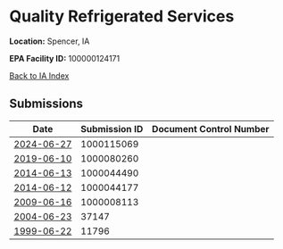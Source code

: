 # Quality Refrigerated Services

**Location:** Spencer, IA

**EPA Facility ID:** 100000124171

[Back to IA Index](../../index.md)

## Submissions

| Date | Submission ID | Document Control Number |
|------|--------------|-------------------------|
| [2024-06-27](submissions/1000115069.md) | 1000115069 |  |
| [2019-06-10](submissions/1000080260.md) | 1000080260 |  |
| [2014-06-13](submissions/1000044490.md) | 1000044490 |  |
| [2014-06-12](submissions/1000044177.md) | 1000044177 |  |
| [2009-06-16](submissions/1000008113.md) | 1000008113 |  |
| [2004-06-23](submissions/37147.md) | 37147 |  |
| [1999-06-22](submissions/11796.md) | 11796 |  |
